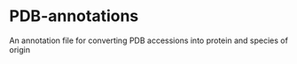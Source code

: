 # PDB-annotations
An annotation file for converting PDB accessions into protein and species of origin
